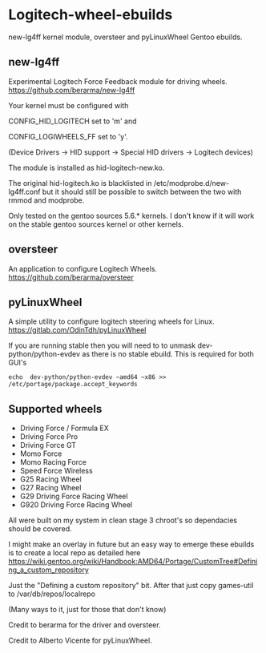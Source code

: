 # Logitech-wheel-ebuilds
new-lg4ff kernel module, oversteer and pyLinuxWheel Gentoo ebuilds.

## new-lg4ff
Experimental Logitech Force Feedback module for driving wheels.
https://github.com/berarma/new-lg4ff

Your kernel must be configured with 

CONFIG_HID_LOGITECH  set to 'm' and 

CONFIG_LOGIWHEELS_FF set to 'y'.

(Device Drivers -> HID support -> Special HID drivers -> Logitech devices)

The module is installed as hid-logitech-new.ko.

The original hid-logitech.ko is blacklisted in /etc/modprobe.d/new-lg4ff.conf but it should still be possible to switch between the two with rmmod and modprobe.

Only tested on the gentoo sources 5.6.* kernels. I don't know if it will work on the stable gentoo sources kernel or other kernels.

## oversteer
An application to configure Logitech Wheels.
https://github.com/berarma/oversteer


## pyLinuxWheel
A simple utility to configure logitech steering wheels for Linux.
https://gitlab.com/OdinTdh/pyLinuxWheel

If you are running stable then you will need to to unmask dev-python/python-evdev as there is no stable ebuild. This is required for both GUI's

```echo  dev-python/python-evdev ~amd64 ~x86 >> /etc/portage/package.accept_keywords ```


## Supported wheels
* Driving Force / Formula EX
* Driving Force Pro
* Driving Force GT
* Momo Force
* Momo Racing Force
* Speed Force Wireless
* G25 Racing Wheel
* G27 Racing Wheel
* G29 Driving Force Racing Wheel
* G920 Driving Force Racing Wheel


All were built on my system in clean stage 3 chroot's so dependacies should be covered.

I might make an overlay in future but an easy way to emerge these ebuilds is to create a local repo as detailed here
https://wiki.gentoo.org/wiki/Handbook:AMD64/Portage/CustomTree#Defining_a_custom_repository

Just the "Defining a custom repository" bit.
After that just copy games-util to /var/db/repos/localrepo

(Many ways to it, just for those that don't know)

Credit to berarma for the driver and oversteer.

Credit to Alberto Vicente for pyLinuxWheel.

